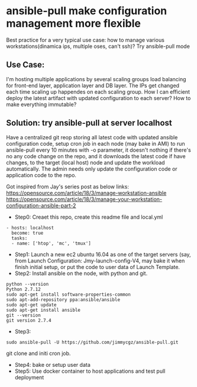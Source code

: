 # ansible-pull make configuration management more flexible
Best practice for a very typical use case: how to manage various workstations(dinamica ips, multiple oses, can't ssh)? Try ansible-pull mode

## Use Case:

I'm hosting multiple applications by several scaling groups load balancing for front-end layer, application layer and DB layer. The IPs get changed each time scaling up happendes on each scaling group. How I can efficient deploy the latest artifact with updated configuration to each server? How to make everything immutable?


## Solution: try ansible-pull at server localhost
Have a centralized git reop storing all latest code with updated ansible configuration code, setup cron job in each node (may bake in AMI) to run ansible-pull every 10 minutes with -o parameter, it doesn't nothing if there's no any code change on the repo, and it downloads the latest code if have changes, to the target (local host) node and update the workload automatically. The admin needs only update the configuration code or application code to the repo.

Got inspired from Jay's series post as below links:
https://opensource.com/article/18/3/manage-workstation-ansible
https://opensource.com/article/18/3/manage-your-workstation-configuration-ansible-part-2

* Step0: Creaet this repo, create this readme file and local.yml
```
- hosts: localhost
  become: true
  tasks:
  - name: ['htop', 'mc', 'tmux']
```

* Step1: Launch a new ec2 ubuntu 16.04 as one of the target servers (say, from Launch Configuration: Jmy-launch-config-V4, may bake it when finish initial setup, or put the code to user data of Launch Template.
* Step2: Install ansible on the node, with python and git.
```
python --version
Python 2.7.12
sudo apt-get install software-properties-common
sudo apt-add-repository ppa:ansible/ansible
sudo apt-get update
sudo apt-get install ansible
git --version
git version 2.7.4
```

* Step3: 
```
sudo ansible-pull -U https://github.com/jimmycgz/ansible-pull.git
```
git clone and initi cron job.
* Step4: bake or setup user data
* Step5: Use docker container to host applications and test pull deployment
